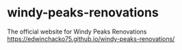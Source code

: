 # windy-peaks-renovations
The official website for Windy Peaks Renovations <br/>
<a href="https://edwinchacko75.github.io/windy-peaks-renovations/" target="_blank">https://edwinchacko75.github.io/windy-peaks-renovations/</a>
